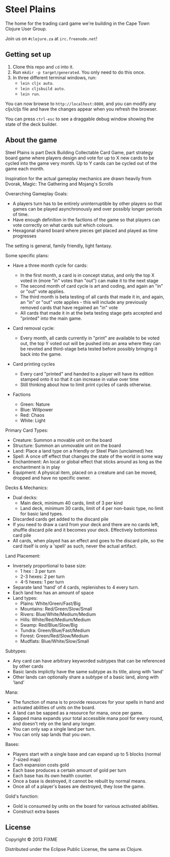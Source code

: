 # Steel Plains

The home for the trading card game we're building in the Cape Town Clojure User Group.

Join us on `#clojure.za` at `irc.freenode.net`!

## Getting set up

1. Clone this repo and `cd` into it.
2. Run `mkdir -p target/generated`. You only need to do this once.
3. In three different terminal windows, run:
	- `lein cljx auto`.
	- `lein cljsbuild auto`.
	- `lein run`.

You can now browse to `http://localhost:8080`, and you can modify any
cljx/cljs file and have the changes appear when you refresh the
browser.

You can press `ctrl-esc` to see a draggable debug window showing the
state of the deck builder.

## About the game

Steel Plains is part Deck Building Collectable Card Game, part strategy board game where players design and vote for up to X new cards to be cycled into the game very month. Up to Y cards can be cycled out of the game each month.

Inspiration for the actual gameplay mechanics are drawn heavily from Dvorak, Magic: The Gathering and Mojang's Scrolls

Overarching Gameplay Goals:
 - A players turn has to be entirely uninterruptible by other players so that games can be played asynchronously and over possibly longer periods of time.
 - Have enough definition in the factions of the game so that players can vote correctly on what cards suit which colours.
 - Hexagonal shared board where pieces get placed and played as time progresses

The setting is general, family friendly, light fantasy.

Some specific plans:
 - Have a three month cycle for cards:
   - In the first month, a card is in concept status, and only the top X voted in (more "in" votes than "out") can make it to the next stage
   - The second month of card cycle is art and coding, and again an "in" or "out" vote applies.
   - The third month is beta testing of all cards that made it in, and again, an "in" or "out" vote applies - this will include any previously removed cards that have regained an "in" vote
   - All cards that made it in at the beta testing stage gets accepted and "printed" into the main game.

 - Card removal cycle:
   - Every month, all cards currently in "print" are available to be voted out, the top Y voted out will be pushed into an area where they can be revoted and third-stage beta tested before possibly bringing it back into the game.

 - Card printing cycles
   - Every card "printed" and handed to a player will have its edition stamped onto it so that it can increase in value over time
   - Still thinking about how to limit print cycles of cards otherwise.

 - Factions
   - Green: Nature
   - Blue: Willpower
   - Red: Chaos
   - White: Light

Primary Card Types:
 - Creature: Summon a movable unit on the board
 - Structure: Summon an unmovable unit on the board
 - Land: Place a land type on a friendly or Steel Plain (unclaimed) hex
 - Spell: A once off effect that changes the state of the world in some way
 - Enchantment: An local or global effect that sticks around as long as the enchantment is in play
 - Equipment: A physical item, placed on a creature and can be moved, dropped and have no specific owner.

Decks & Mechanics:
 - Dual decks:
   - Main deck, minimum 40 cards, limit of 3 per kind
   - Land deck, minimum 30 cards, limit of 4 per non-basic type, no limit for basic land types.
 - Discarded cards get added to the discard pile
 - If you need to draw a card from your deck and there are no cards left, shuffle discard pile and it becomes your deck. Effectively bottomless card pile
 - All cards, when played has an effect and goes to the discard pile, so the card itself is only a 'spell' as such, never the actual artifact.

Land Placement:
 - Inversely proportional to base size:
   - 1 hex    : 3 per turn
   - 2-3 hexes: 2 per turn
   - 4-5 hexes: 1 per turn
 - Separate land 'hand' of 4 cards, replenishes to 4 every turn.
 - Each land hex has an amount of space
 - Land types:
   - Plains: White/Green/Fast/Big
   - Mountains: Red/Green/Slow/Small
   - Rivers: Blue/White/Medium/Medium
   - Hills: White/Red/Medium/Medium
   - Swamp: Red/Blue/Slow/Big
   - Tundra: Green/Blue/Fast/Medium
   - Forest: Green/Red/Slow/Medium
   - Mudflats: Blue/White/Slow/Small

Subtypes:
 - Any card can have arbitrary keyworded subtypes that can be referenced by other cards
 - Basic lands implictly have the same subtype as its title, along with 'land'
 - Other lands can optionally share a subtype of a basic land, along with 'land'

Mana:
 - The function of mana is to provide resources for your spells in hand and activated abilities of units on the board.
 - A land can be sapped as a resource for mana, once per game.
 - Sapped mana expands your total accessible mana pool for every round, and doesn't rely on the land any longer.
 - You can only sap a single land per turn.
 - You can only sap lands that you own.

Bases:
 - Players start with a single base and can expand up to 5 blocks (normal 7-sized map)
 - Each expansion costs gold
 - Each base produces a certain amount of gold per turn
 - Each base has its own health counter.
 - Once a base is destroyed, it cannot be rebuilt by normal means.
 - Once all of a player's bases are destroyed, they lose the game.

Gold's function:
 - Gold is consumed by units on the board for various activated abilities.
 - Construct extra bases


## License

Copyright © 2013 FIXME

Distributed under the Eclipse Public License, the same as Clojure.
